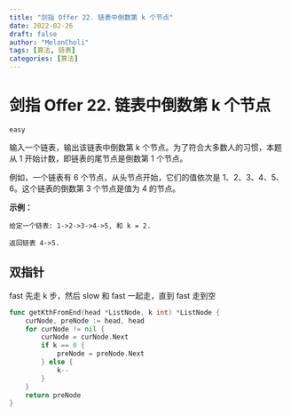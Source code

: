 ```yaml
---
title: "剑指 Offer 22. 链表中倒数第 k 个节点"
date: 2022-02-26
draft: false
author: "MelonCholi"
tags: [算法, 链表]
categories: [算法]
---
```


# 剑指 Offer 22. 链表中倒数第 k 个节点

`easy`

输入一个链表，输出该链表中倒数第 k 个节点。为了符合大多数人的习惯，本题从 1 开始计数，即链表的尾节点是倒数第 1 个节点。

例如，一个链表有 6 个节点，从头节点开始，它们的值依次是 1、2、3、4、5、6。这个链表的倒数第 3 个节点是值为 4 的节点。

**示例：**

```
给定一个链表: 1->2->3->4->5, 和 k = 2.

返回链表 4->5.
```

## 双指针

fast 先走 k 步，然后 slow 和 fast 一起走，直到 fast 走到空

```go
func getKthFromEnd(head *ListNode, k int) *ListNode {
	curNode, preNode := head, head
	for curNode != nil {
		curNode = curNode.Next
		if k == 0 {
			preNode = preNode.Next
		} else {
			k--
		}
	}
	return preNode
}
```

